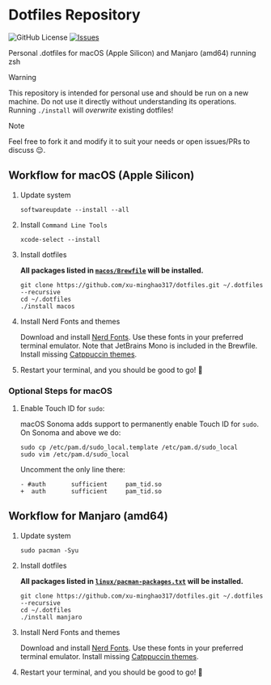 # Dotfiles Repository

![GitHub License](https://img.shields.io/github/license/xu-minghao317/dotfiles)
[![Issues](https://img.shields.io/github/issues/xu-minghao317/dotfiles)](https://github.com/xu-minghao317/dotfiles/issues)

Personal .dotfiles for macOS (Apple Silicon) and Manjaro (amd64) running zsh

> [!WARNING]  
> This repository is intended for personal use and should be run on a new machine. Do not use it directly without understanding its operations. Running `./install` will *overwrite* existing dotfiles!

> [!NOTE]  
> Feel free to fork it and modify it to suit your needs or open issues/PRs to discuss 😌.

## Workflow for macOS (Apple Silicon)

1. Update system

    ```shell
    softwareupdate --install --all
    ```

1. Install `Command Line Tools`

    ```shell
    xcode-select --install
    ```

1. Install dotfiles

    **All packages listed in [`macos/Brewfile`](https://github.com/xu-minghao317/dotfiles/blob/main/macos/Brewfile) will be installed.**

    ```shell
    git clone https://github.com/xu-minghao317/dotfiles.git ~/.dotfiles --recursive
    cd ~/.dotfiles
    ./install macos
    ```

1. Install Nerd Fonts and themes

    Download and install [Nerd Fonts](https://www.nerdfonts.com/font-downloads). Use these fonts in your preferred terminal emulator. Note that JetBrains Mono is included in the Brewfile. Install missing [Catppuccin themes](https://github.com/catppuccin/catppuccin).

1. Restart your terminal, and you should be good to go! 🎉 

### Optional Steps for macOS

1. Enable Touch ID for `sudo`:

    macOS Sonoma adds support to permanently enable Touch ID for `sudo`. On Sonoma and above we do:

    ```shell
    sudo cp /etc/pam.d/sudo_local.template /etc/pam.d/sudo_local
    sudo vim /etc/pam.d/sudo_local
    ```

    Uncomment the only line there:
    ```shell
    - #auth       sufficient     pam_tid.so
    +  auth       sufficient     pam_tid.so
    ```

## Workflow for Manjaro (amd64)

1. Update system

    ```shell
    sudo pacman -Syu
    ```

1. Install dotfiles

    **All packages listed in [`linux/pacman-packages.txt`](https://github.com/xu-minghao317/dotfiles/blob/main/linux/pacman-packages.txt) will be installed.**

    ```shell
    git clone https://github.com/xu-minghao317/dotfiles.git ~/.dotfiles --recursive
    cd ~/.dotfiles
    ./install manjaro
    ```

1. Install Nerd Fonts and themes

    Download and install [Nerd Fonts](https://www.nerdfonts.com/font-downloads). Use these fonts in your preferred terminal emulator. Install missing [Catppuccin themes](https://github.com/catppuccin/catppuccin).

1. Restart your terminal, and you should be good to go! 🎉 
